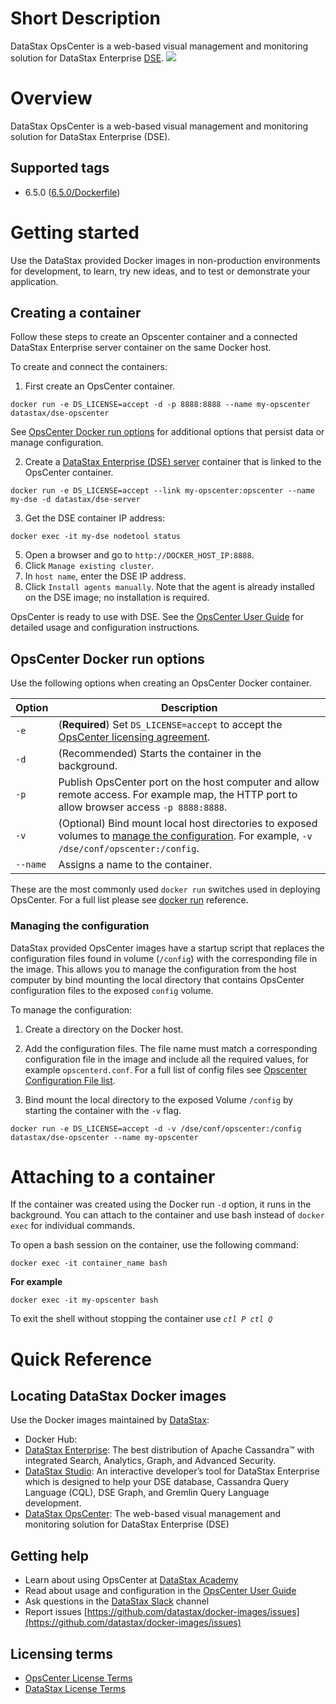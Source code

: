 # Short Description
DataStax OpsCenter is a web-based visual management and monitoring solution for DataStax Enterprise [DSE](https://hub.docker.com/r/datastax/dse-server/).
![](https://upload.wikimedia.org/wikipedia/commons/e/e5/DataStax_Logo.png)
# Overview
DataStax OpsCenter is a web-based visual management and monitoring solution for DataStax Enterprise (DSE). 

## Supported tags
* 6.5.0 ([6.5.0/Dockerfile](https://github.com/datastax/docker-images/blob/master/opscenter/6.5/Dockerfile))
 

# Getting started

Use the DataStax provided Docker images in non-production environments for development, to learn, try new ideas, and to test or demonstrate your application. 

## Creating a container

Follow these steps to create an Opscenter container and a connected DataStax Enterprise server container on the same Docker host. 

To create and connect the containers:

1. First create an OpsCenter container.

```
docker run -e DS_LICENSE=accept -d -p 8888:8888 --name my-opscenter datastax/dse-opscenter
```
See [OpsCenter Docker run options](#OpsCenter-Docker-run-options) for additional options that persist data or manage configuration.

2. Create a [DataStax Enterprise (DSE) server](https://hub.docker.com/r/datastax/dse-server/) container that is linked to the OpsCenter container. 

```
docker run -e DS_LICENSE=accept --link my-opscenter:opscenter --name my-dse -d datastax/dse-server
```

3. Get the DSE container IP address:

 
```
docker exec -it my-dse nodetool status
```

5. Open a browser and go to `http://DOCKER_HOST_IP:8888`.
6. Click `Manage existing cluster`. 
7. In `host name`, enter the DSE IP address.
8. Click `Install agents manually`. Note that the agent is already installed on the DSE image; no installation is required.

OpsCenter is ready to use with DSE. See the [OpsCenter User Guide](http://docs.datastax.com/en/opscenter/6.5/) for detailed usage and configuration instructions.

## OpsCenter Docker run options
Use the following options when creating an OpsCenter Docker container. 

Option | Description
------------- | -------------
`-e` | (**Required**) Set `DS_LICENSE=accept` to accept the [OpsCenter licensing agreement](https://www.datastax.com/datastax-opscenter-license-terms).
`-d` | (Recommended) Starts the container in the background.
`-p` | Publish OpsCenter port on the host computer and allow remote access. For example map, the HTTP port to allow browser access `-p 8888:8888`.
`-v` | (Optional) Bind mount local host directories to exposed volumes to [manage the configuration](#Managing-the-configuration). For example, `-v /dse/conf/opscenter:/config`. 
`--name` |Assigns a name to the container.

These are the most commonly used `docker run` switches used in deploying OpsCenter.  For a full list please see [docker run](https://docs.docker.com/engine/reference/commandline/run/) reference.


### Managing the configuration

DataStax provided OpsCenter images have a startup script that replaces the configuration files found in volume (`/config`) with the corresponding file in the image. This allows you to manage the configuration from the host computer by bind mounting the local directory that contains OpsCenter configuration files to the exposed `config` volume.
 
To manage the configuration: 

1. Create a directory on the Docker host. 

2. Add the configuration files.
The file name must match a corresponding configuration file in the image and include all the required values, for example `opscenterd.conf`. For a full list of config files see [Opscenter Configuration File list](https://github.com/datastax/docker-images/blob/master/opscenter/6.1/files/overwritable-conf-files).

3. Bind mount the local directory to the exposed Volume `/config` by starting the container with the `-v` flag.

```
docker run -e DS_LICENSE=accept -d -v /dse/conf/opscenter:/config datastax/dse-opscenter --name my-opscenter
```


# Attaching to a container

If the container was created using the Docker run `-d` option, it runs in the background. You can attach to the container and use bash instead of `docker exec` for individual commands.

To open a bash session on the container, use the following command:

```
docker exec -it container_name bash
```

**For example**

```
docker exec -it my-opscenter bash
```

To exit the shell without stopping the container use *`ctl P ctl Q`*

# Quick Reference 
## Locating DataStax Docker images

Use the Docker images maintained by [DataStax](https://www.datastax.com/):

* Docker Hub:
 * [DataStax Enterprise](https://hub.docker.com/r/datastax/dse-server): The best distribution of Apache Cassandra™ with integrated Search, Analytics, Graph, and Advanced Security.
 * [DataStax Studio](https://hub.docker.com/r/datastax/dse-studio/): An interactive developer’s tool for DataStax Enterprise which is designed to help your DSE database, Cassandra Query Language (CQL), DSE Graph, and Gremlin Query Language development.
 * [DataStax OpsCenter](https://hub.docker.com/r/datastax/dse-opscenter/): The web-based visual management and monitoring solution for DataStax Enterprise (DSE)

## Getting help 
 * Learn about using OpsCenter at [DataStax Academy](https://academy.datastax.com/)
 * Read about usage and configuration in the [OpsCenter User Guide](http://docs.datastax.com/en/opscenter/6.5/)  
 * Ask questions in the [DataStax Slack](https://academy.datastax.com/slack) channel
* Report issues [https://github.com/datastax/docker-images/issues](https://github.com/datastax/docker-images/issues)


## Licensing terms
* [OpsCenter License Terms](https://www.datastax.com/datastax-opscenter-license-terms)
* [DataStax License Terms](https://www.datastax.com/terms)
